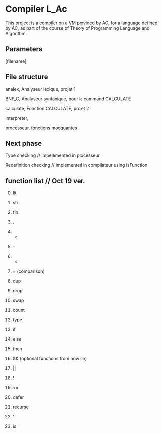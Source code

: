 # Compiler L_Ac

This project is a compiler on a VM provided by AC,
for a language defined by AC,
as part of the course of Theory of Programming Language and Algorithm.


## Parameters

[filename]


## File structure

analex, Analyseur lexique, projet 1

BNF_C, Analyseur syntaxique, pour le command CALCULATE

calculate, Fonction CALCULATE, projet 2

interpreter, 

processeur, fonctions mocquantes

## Next phase

Type checking // impelemented in processeur

Redefinition checking // implemented in compilateur using isFunction

## function list // Oct 19 ver.

0. lit

1. str

2. fin

3. .

4. +

5. \-

6. *

7. = (comparison)

8. dup

9. drop

10. swap

11. count

12. type

13. if

13. else

14. then

12. && (optional functions from now on)

13. ||

14. !

15. <=

16. defer

17. recurse

18. '

19. is
